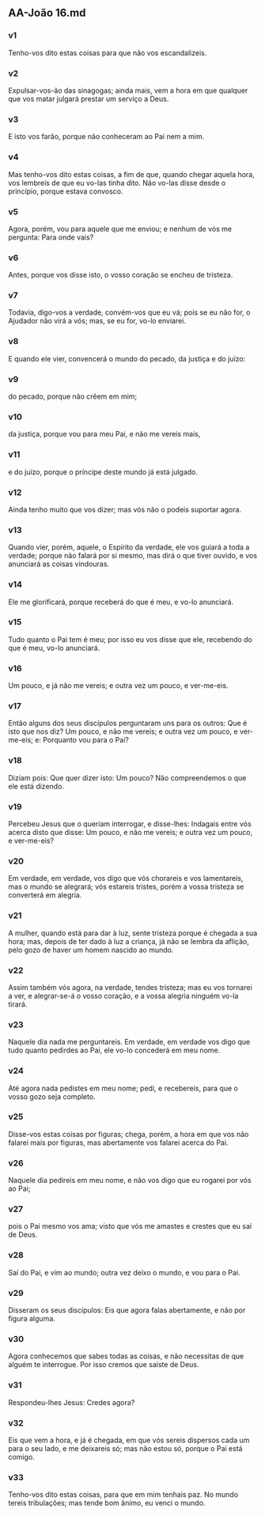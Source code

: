 ## AA-João 16.md
### v1
 Tenho-vos dito estas coisas para que não vos escandalizeis.
### v2
 Expulsar-vos-ão das sinagogas; ainda mais, vem a hora em que qualquer que vos matar julgará prestar um serviço a Deus.
### v3
 E isto vos farão, porque não conheceram ao Pai nem a mim.
### v4
 Mas tenho-vos dito estas coisas, a fim de que, quando chegar aquela hora, vos lembreis de que eu vo-las tinha dito. Não vo-las disse desde o princípio, porque estava convosco.
### v5
 Agora, porém, vou para aquele que me enviou; e nenhum de vós me pergunta: Para onde vais?
### v6
 Antes, porque vos disse isto, o vosso coração se encheu de tristeza.
### v7
 Todavia, digo-vos a verdade, convém-vos que eu vá; pois se eu não for, o Ajudador não virá a vós; mas, se eu for, vo-lo enviarei.
### v8
 E quando ele vier, convencerá o mundo do pecado, da justiça e do juízo:
### v9
 do pecado, porque não crêem em mim;
### v10
 da justiça, porque vou para meu Pai, e não me vereis mais,
### v11
 e do juízo, porque o príncipe deste mundo já está julgado.
### v12
 Ainda tenho muito que vos dizer; mas vós não o podeis suportar agora.
### v13
 Quando vier, porém, aquele, o Espírito da verdade, ele vos guiará a toda a verdade; porque não falará por si mesmo, mas dirá o que tiver ouvido, e vos anunciará as coisas vindouras.
### v14
 Ele me glorificará, porque receberá do que é meu, e vo-lo anunciará.
### v15
 Tudo quanto o Pai tem é meu; por isso eu vos disse que ele, recebendo do que é meu, vo-lo anunciará.
### v16
 Um pouco, e já não me vereis; e outra vez um pouco, e ver-me-eis.
### v17
 Então alguns dos seus discípulos perguntaram uns para os outros: Que é isto que nos diz? Um pouco, e não me vereis; e outra vez um pouco, e ver-me-eis; e: Porquanto vou para o Pai?
### v18
 Diziam pois: Que quer dizer isto: Um pouco? Não compreendemos o que ele está dizendo.
### v19
 Percebeu Jesus que o queriam interrogar, e disse-lhes: Indagais entre vós acerca disto que disse: Um pouco, e não me vereis; e outra vez um pouco, e ver-me-eis?
### v20
 Em verdade, em verdade, vos digo que vós chorareis e vos lamentareis, mas o mundo se alegrará; vós estareis tristes, porém a vossa tristeza se converterá em alegria.
### v21
 A mulher, quando está para dar à luz, sente tristeza porque é chegada a sua hora; mas, depois de ter dado à luz a criança, já não se lembra da aflição, pelo gozo de haver um homem nascido ao mundo.
### v22
 Assim também vós agora, na verdade, tendes tristeza; mas eu vos tornarei a ver, e alegrar-se-á o vosso coração, e a vossa alegria ninguém vo-la tirará.
### v23
 Naquele dia nada me perguntareis. Em verdade, em verdade vos digo que tudo quanto pedirdes ao Pai, ele vo-lo concederá em meu nome.
### v24
 Até agora nada pedistes em meu nome; pedi, e recebereis, para que o vosso gozo seja completo.
### v25
 Disse-vos estas coisas por figuras; chega, porém, a hora em que vos não falarei mais por figuras, mas abertamente vos falarei acerca do Pai.
### v26
 Naquele dia pedireis em meu nome, e não vos digo que eu rogarei por vós ao Pai;
### v27
 pois o Pai mesmo vos ama; visto que vós me amastes e crestes que eu saí de Deus.
### v28
 Saí do Pai, e vim ao mundo; outra vez deixo o mundo, e vou para o Pai.
### v29
 Disseram os seus discípulos: Eis que agora falas abertamente, e não por figura alguma.
### v30
 Agora conhecemos que sabes todas as coisas, e não necessitas de que alguém te interrogue. Por isso cremos que saíste de Deus.
### v31
 Respondeu-lhes Jesus: Credes agora?
### v32
 Eis que vem a hora, e já é chegada, em que vós sereis dispersos cada um para o seu lado, e me deixareis só; mas não estou só, porque o Pai está comigo.
### v33
 Tenho-vos dito estas coisas, para que em mim tenhais paz. No mundo tereis tribulações; mas tende bom ânimo, eu venci o mundo.
